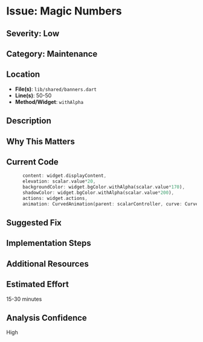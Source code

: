 # Issue: Magic Numbers

## Severity: Low

## Category: Maintenance

## Location
- **File(s)**: `lib/shared/banners.dart`
- **Line(s)**: 50-50
- **Method/Widget**: `withAlpha`

## Description


## Why This Matters


## Current Code
```dart
      content: widget.displayContent,
      elevation: scalar.value*20,
      backgroundColor: widget.bgColor.withAlpha(scalar.value*170),
      shadowColor: widget.bgColor.withAlpha(scalar.value*200),
      actions: widget.actions,
      animation: CurvedAnimation(parent: scalarController, curve: Curves.elasticOut),
```

## Suggested Fix


## Implementation Steps


## Additional Resources


## Estimated Effort
15-30 minutes

## Analysis Confidence
High
